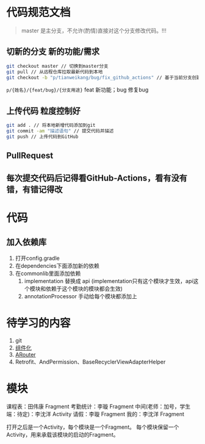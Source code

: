 # 代码规范文档
> master 是主分支，不允许(酌情)直接对这个分支修改代码。!!!

## 切新的分支 新的功能/需求
```bash
git checkout master // 切换到master分支
git pull // 从远程仓库拉取最新代码到本地
git checkout -b "p/tianweikang/bug/fix_github_actions" // 基于当前分支创建一个新的分支
```

`p/{姓名}/{feat/bug}/{分支用途}`
feat 新功能；bug 修复bug

## 上传代码 粒度控制好
```bash
git add . // 将本地新增代码添加到git
git commit -am "描述语句" // 提交代码并描述
git push // 上传代码到GitHub
```

## PullRequest

## 每次提交代码后记得看GitHub-Actions，看有没有错，有错记得改

# 代码
## 加入依赖库
1. 打开config.gradle
2. 在dependencies下面添加新的依赖
3. 在commonlib里面添加依赖
    1. implementation 替换成 api
        (implementation只有这个模块才生效，api这个模块和依赖于这个模块的模块都会生效)
    3. annotationProcessor 手动给每个模块都添加上

# 待学习的内容
1. git
2. [组件化](https://github.com/renxuelong/ComponentDemo)
3. [ARouter](https://github.com/alibaba/ARouter/blob/master/README_CN.md)
4. Retrofit、AndPermission、BaseRecyclerViewAdapterHelper

# 模块
课程表：田伟康 Fragment
考勤统计：李璇 Fragment
中间(老师：加号，学生端：待定)：李沈洋 Activity
请假：李璇 Fragment
我的：李沈洋 Fragment

打开之后是一个Activity，每个模块是一个Fragment。
每个模块保留一个Activity，用来承载该模块的启动的Fragment。